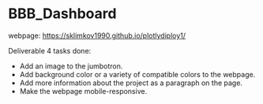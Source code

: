 # BBB_Dashboard


webpage: https://sklimkov1990.github.io/plotlydiploy1/

Deliverable 4 tasks done:
  - Add an image to the jumbotron.
  - Add background color or a variety of compatible colors to the webpage.
  - Add more information about the project as a paragraph on the page.
  - Make the webpage mobile-responsive.
